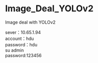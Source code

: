 # Image_Deal_YOLOv2
Image deal with YOLOv2

sever：10.65.1.94</br>
account：hdu</br>
password：hdu</br>
su admin</br>
password:123456</br>
